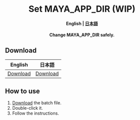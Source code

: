 <h1 align="center">
    Set MAYA_APP_DIR (WIP)
</h1>

<h4 align="center">
    <b>English</b> |
    <a href="README_ja.md">日本語</a>
</h4>

<h4 align="center">Change MAYA_APP_DIR safely.</h4>

## Download

|English|日本語|
|-|-|
|<a href="https://github.com/HalNoDaifuku/Change-MAYA_APP_DIR/releases/download/v0.0.1/Change_MAYA_APP_DIR_en.bat" download="Change_MAYA_APP_DIR_en.bat">Download</a>|<a href="https://github.com/HalNoDaifuku/Change-MAYA_APP_DIR/releases/download/v0.0.1/Change_MAYA_APP_DIR_ja.bat" download="Change_MAYA_APP_DIR_ja.bat">Download</a>|

## How to use

1. [Download](#download) the batch file.
2. Double-click it.
3. Follow the instructions.
